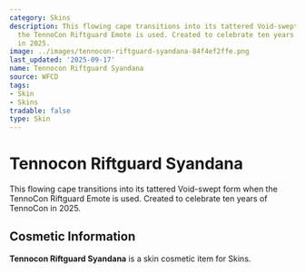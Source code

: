 ```yaml
---
category: Skins
description: This flowing cape transitions into its tattered Void-swept form when
  the TennoCon Riftguard Emote is used. Created to celebrate ten years of TennoCon
  in 2025.
image: ../images/tennocon-riftguard-syandana-84f4ef2ffe.png
last_updated: '2025-09-17'
name: Tennocon Riftguard Syandana
source: WFCD
tags:
- Skin
- Skins
tradable: false
type: Skin
---
```


# Tennocon Riftguard Syandana

This flowing cape transitions into its tattered Void-swept form when the TennoCon Riftguard Emote is used. Created to celebrate ten years of TennoCon in 2025.

## Cosmetic Information

**Tennocon Riftguard Syandana** is a skin cosmetic item for Skins.

